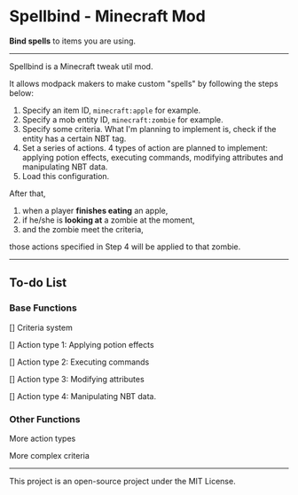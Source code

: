 # Spellbind - Minecraft Mod
**Bind spells** to items you are using.
_________
Spellbind is a Minecraft tweak util mod.

It allows modpack makers to make custom "spells" by following the steps below:
1. Specify an item ID, `minecraft:apple` for example.
2. Specify a mob entity ID, `minecraft:zombie` for example.
3. Specify some criteria. What I'm planning to implement is, check if the entity has a certain NBT tag.
4. Set a series of actions. 4 types of action are planned to implement: applying potion effects, executing commands, modifying attributes and manipulating NBT data.
5. Load this configuration.

After that,
1. when a player **finishes eating** an apple,
2. if he/she is **looking at** a zombie at the moment,
3. and the zombie meet the criteria, 

those actions specified in Step 4 will be applied to that zombie.
______
## To-do List
### Base Functions
[] Criteria system

[] Action type 1: Applying potion effects

[] Action type 2: Executing commands

[] Action type 3: Modifying attributes

[] Action type 4: Manipulating NBT data.
### Other Functions
More action types

More complex criteria
________
This project is an open-source project under the MIT License.